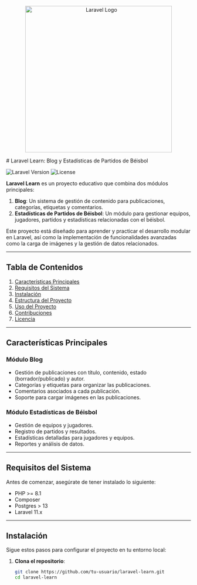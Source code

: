 <p align="center"><a href="https://laravel.com" target="_blank"><img src="https://raw.githubusercontent.com/laravel/art/master/logo-lockup/5%20SVG/2%20CMYK/1%20Full%20Color/laravel-logolockup-cmyk-red.svg" width="400" alt="Laravel Logo"></a></p>
# Laravel Learn: Blog y Estadísticas de Partidos de Béisbol

![Laravel Version](https://img.shields.io/badge/Laravel-11.x-brightgreen) ![License](https://img.shields.io/badge/license-MIT-blue)

**Laravel Learn** es un proyecto educativo que combina dos módulos principales:

1. **Blog**: Un sistema de gestión de contenido para publicaciones, categorías, etiquetas y comentarios.
2. **Estadísticas de Partidos de Béisbol**: Un módulo para gestionar equipos, jugadores, partidos y estadísticas relacionadas con el béisbol.

Este proyecto está diseñado para aprender y practicar el desarrollo modular en Laravel, así como la implementación de funcionalidades avanzadas como la carga de imágenes y la gestión de datos relacionados.

---

## Tabla de Contenidos

1. [Características Principales](#características-principales)
2. [Requisitos del Sistema](#requisitos-del-sistema)
3. [Instalación](#instalación)
4. [Estructura del Proyecto](#estructura-del-proyecto)
5. [Uso del Proyecto](#uso-del-proyecto)
6. [Contribuciones](#contribuciones)
7. [Licencia](#licencia)

---

## Características Principales

### Módulo Blog

-   Gestión de publicaciones con título, contenido, estado (borrador/publicado) y autor.
-   Categorías y etiquetas para organizar las publicaciones.
-   Comentarios asociados a cada publicación.
-   Soporte para cargar imágenes en las publicaciones.

### Módulo Estadísticas de Béisbol

-   Gestión de equipos y jugadores.
-   Registro de partidos y resultados.
-   Estadísticas detalladas para jugadores y equipos.
-   Reportes y análisis de datos.

---

## Requisitos del Sistema

Antes de comenzar, asegúrate de tener instalado lo siguiente:

-   PHP >= 8.1
-   Composer
-   Postgres > 13
-   Laravel 11.x

---

## Instalación

Sigue estos pasos para configurar el proyecto en tu entorno local:

1. **Clona el repositorio**:
    ```bash
    git clone https://github.com/tu-usuario/laravel-learn.git
    cd laravel-learn
    ```
